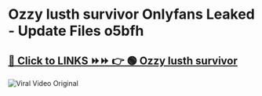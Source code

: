 
 # Ozzy lusth survivor Onlyfans Leaked - Update Files o5bfh

## <h2><a href="https://clipsfans.com/Ozzy_lusth_survivor&ref=git">🔗 Click to LINKS ⏩⏩ 👉 🟢 Ozzy lusth survivor </a></h2>

<a href="https://clipsfans.com/Ozzy_lusth_survivor&ref=git" rel="nofollow" data-target="animated-image.originalLink"><img src="https://i.ibb.co.com/xMMVF88/686577567.gif" alt="Viral Video Original" style="max-width: 100%; display: inline-block;" data-target="animated-image.originalImage"></a>

